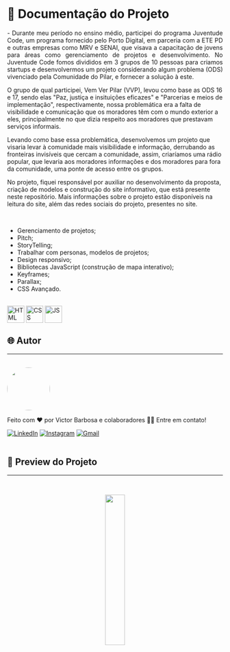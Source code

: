 # 📒 Documentação do Projeto

<p align="justify">
  - Durante meu período no ensino médio, participei do programa Juventude Code, um programa fornecido pelo Porto Digital, em parceria com a ETE PD e outras empresas como MRV e SENAI, que visava a capacitação de jovens para áreas como gerenciamento de projetos e desenvolvimento. No Juventude Code fomos divididos em 3 grupos de 10 pessoas para criamos startups e desenvolvermos um projeto considerando algum problema (ODS) vivenciado pela Comunidade do Pilar, e fornecer a solução à este.

  O grupo de qual participei, Vem Ver Pilar (VVP), levou como base as ODS 16 e 17, sendo elas "Paz, justiça e insituições eficazes" e "Parcerias e meios de implementação", respectivamente, nossa problemática era a falta de visibilidade e comunicação que os moradores têm com o mundo exterior a eles, principalmente no que dizia respeito aos moradores que prestavam serviços informais.

  Levando como base essa problemática, desenvolvemos um projeto que visaria levar à comunidade mais visibilidade e informação, derrubando as fronteiras invisíveis que cercam a comunidade, assim, criaríamos uma rádio popular, que levaria aos moradores informações e dos moradores para fora da comunidade, uma ponte de acesso entre os grupos.

  No projeto, fiquei responsável por auxiliar no desenvolvimento da proposta, criação de modelos e construção do site informativo, que está presente neste repositório. Mais informações sobre o projeto estão disponíveis na leitura do site, além das redes sociais do projeto, presentes no site.
</p>
<br>

- Gerenciamento de projetos;
- Pitch;
- StoryTelling;
- Trabalhar com personas, modelos de projetos;
- Design responsivo;
- Bibliotecas JavaScript (construção de mapa interativo);
- Keyframes;
- Parallax;
- CSS Avançado.

<div style="display: inline_block"><br>
  <img align="center" alt="HTML" heigth="30" width="40" src="https://cdn.jsdelivr.net/gh/devicons/devicon@latest/icons/html5/html5-original.svg">
  <img align="center" alt="CSS" heigth="30" width="40" src="https://cdn.jsdelivr.net/gh/devicons/devicon@latest/icons/css3/css3-original.svg">
  <img align="center" alt="JS" heigth="30" width="40" src="https://cdn.jsdelivr.net/gh/devicons/devicon@latest/icons/javascript/javascript-original.svg">
</div>

## 🌐 Autor
---
<br>

<a href="https://www.linkedin.com/in/victor-santos-01242007111203200607/">
 <img style="border-radius: 50%" src="https://avatars.githubusercontent.com/u/114593367?s=400&u=35dad9c7030300514c27e765de70b83b4073c802&v=4" width="100px;" alt=""/>
</a>

Feito com ❤️ por Victor Barbosa e colaboradores 👋🏽 Entre em contato!

[![LinkedIn](https://img.shields.io/badge/LinkedIn-0077B5?style=for-the-badge&logo=linkedin&logoColor=white)](https://www.linkedin.com/in/victor-santos-01242007111203200607/)
[![Instagram](https://img.shields.io/badge/-Instagram-%23E4405F?style=for-the-badge&logo=instagram&logoColor=white)](https://www.instagram.com/vituisdev/)
[![Gmail](https://img.shields.io/badge/Gmail-333333?style=for-the-badge&logo=gmail&logoColor=red)](mailto:victorb.santos15@gmail.com)
<br>
<br>

## 🔗 Preview do Projeto
---

<br>
<p width="100%" align="center">
  <a href="victorb-s.github.io/juventude-code/" target="_blank"><img src="https://img.shields.io/badge/Preview-FF5722?style=for-the-badge&logo=todoist&logoColor=white" width="30%"></a>
</p>
